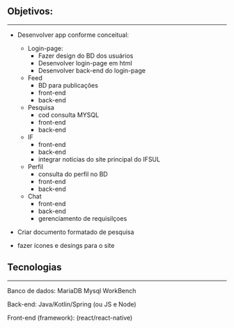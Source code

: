 ## Objetivos:
------------------------------
- Desenvolver app conforme conceitual:
  - Login-page:
    - Fazer design do BD dos usuários
    - Desenvolver login-page em html
    - Desenvolver back-end do login-page
  - Feed
    - BD para publicações
    - front-end
    - back-end
  - Pesquisa
    - cod consulta MYSQL
    - front-end
    - back-end
  - IF
    - front-end
    - back-end
    - integrar noticias do site principal do IFSUL
  - Perfil
    - consulta do perfil no BD
    - front-end
    - back-end
  - Chat
    - front-end
    - back-end
    - gerenciamento de requisilçoes


- Criar documento formatado de pesquisa

- fazer ícones e desings para o site

## Tecnologias
------------------------------
Banco de dados: MariaDB
                Mysql WorkBench

Back-end: Java/Kotlin/Spring (ou JS e Node)

Front-end (framework): (react/react-native)